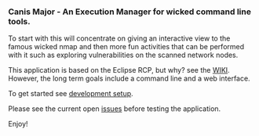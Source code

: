 ### Canis Major - An Execution Manager for wicked command line tools.

To start with this will concentrate on giving an interactive view to the famous wicked nmap
and then more fun activities that can be performed with it such as exploring
vulnerabilities on the scanned network nodes.

This application is based on the Eclipse RCP, but why? see the [WIKI](https://github.com/leaobr/CanisMajor/wiki/Why-Eclipse-RCP-application%3F).
However, the long term goals include a command line and a web interface.

To get started see [development setup](https://github.com/leaobr/CanisMajor/wiki).

Please see the current open [issues](https://github.com/leaobr/CanisMajor/issues) before testing the application.

Enjoy!
